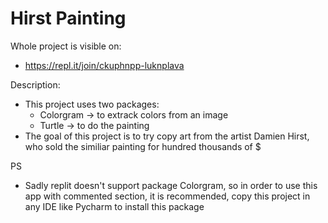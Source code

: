 # Hirst Painting

Whole project is visible on:
- https://repl.it/join/ckuphnpp-luknplava

Description:
- This project uses two packages:
   - Colorgram -> to extrack colors from an image
   - Turtle -> to do the painting
- The goal of this project is to try copy art from the artist Damien Hirst, who sold the similiar painting for hundred thousands of $

PS
- Sadly replit doesn't support package Colorgram, so in order to use this app with commented section, it is recommended, copy this project in any IDE like Pycharm to install this package
